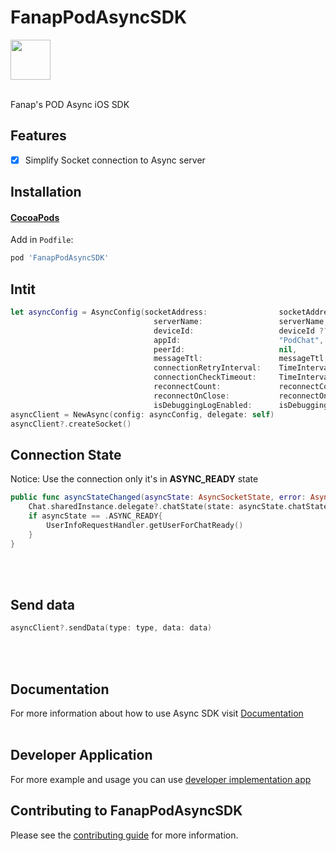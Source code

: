# FanapPodAsyncSDK
<img src="https://gitlab.com/hamed8080/fanappodasyncsdk/-/raw/gl-pages/.docs/favicon.svg"  width="64" height="64">
<br />
<br />

Fanap's POD Async iOS SDK
## Features

- [x] Simplify Socket connection to Async server

## Installation

#### [CocoaPods](https://cocoapods.org) 

Add in `Podfile`:

```ruby
pod 'FanapPodAsyncSDK'
```

## Intit 

```swift
let asyncConfig = AsyncConfig(socketAddress:                socketAddress,
                                serverName:                 serverName,
                                deviceId:                   deviceId ?? UUID().uuidString,
                                appId:                      "PodChat", // PodChat is default app Id
                                peerId:                     nil,
                                messageTtl:                 messageTtl,
                                connectionRetryInterval:    TimeInterval(connectionRetryInterval),
                                connectionCheckTimeout:     TimeInterval(connectionCheckTimeout),
                                reconnectCount:             reconnectCount,
                                reconnectOnClose:           reconnectOnClose,
                                isDebuggingLogEnabled:      isDebuggingAsyncEnable)
asyncClient = NewAsync(config: asyncConfig, delegate: self)
asyncClient?.createSocket()
```

## Connection State
Notice: Use the connection only it's in <b>ASYNC_READY</b> state  
```swift
public func asyncStateChanged(asyncState: AsyncSocketState, error: AsyncError?) {
    Chat.sharedInstance.delegate?.chatState(state: asyncState.chatState, currentUser: nil, error: error?.chatError)
    if asyncState == .ASYNC_READY{
        UserInfoRequestHandler.getUserForChatReady()
    }
}
```
<br/>
<br/>

## Send data 
```swift
asyncClient?.sendData(type: type, data: data)
```
<br/>
<br/>

## Documentation
For more information about how to use Async SDK visit [Documentation](https://hamed8080.gitlab.io/fanappodasyncsdk/documentation/fanappodasyncsdk/) 
<br/>
<br/>

## Developer Application 
For more example and usage you can use [developer implementation app](https://github.com/hamed8080/ChatImplementation)

## Contributing to FanapPodAsyncSDK

Please see the [contributing guide](/CONTRIBUTING.md) for more information.
